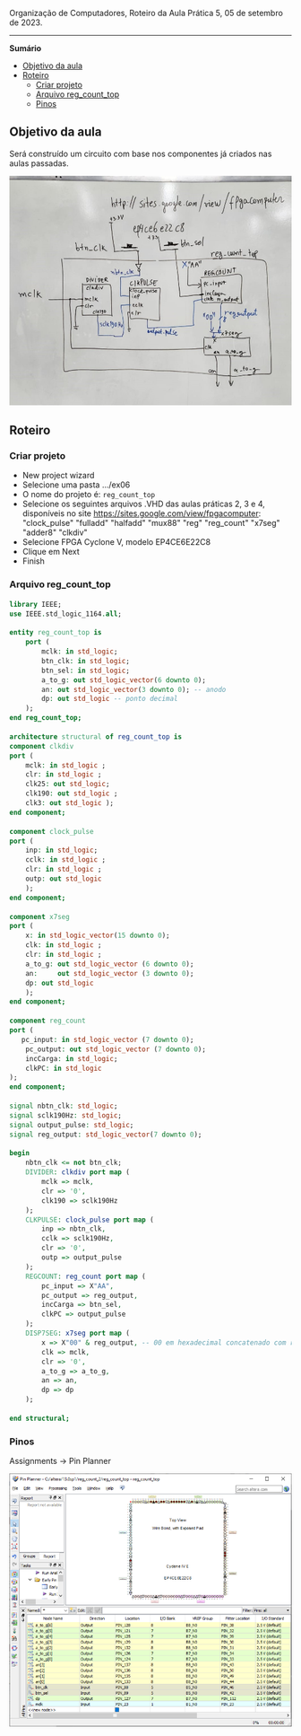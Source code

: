 Organização de Computadores, Roteiro da Aula Prática 5, 05 de setembro de 2023.

---

**Sumário**

- [Objetivo da aula](#objetivo-da-aula)
- [Roteiro](#roteiro)
	- [Criar projeto](#criar-projeto)
	- [Arquivo reg\_count\_top](#arquivo-reg_count_top)
	- [Pinos](#pinos)

## Objetivo da aula

Será construído um circuito com base nos componentes já criados nas aulas passadas.

![circuito do reg_count_top](imgs/reg_count_top.jpeg)

## Roteiro

### Criar projeto

- New project wizard
- Selecione uma pasta .../ex06
- O nome do projeto é: `reg_count_top`
- Selecione os seguintes arquivos .VHD das aulas práticas 2, 3 e 4, disponíveis no site https://sites.google.com/view/fpgacomputer: "clock_pulse" "fulladd" "halfadd" "mux88" "reg" "reg_count" "x7seg" "adder8" "clkdiv" 
- Selecione FPGA Cyclone V, modelo EP4CE6E22C8
- Clique em Next
- Finish

### Arquivo reg_count_top

```VHDL
library IEEE;
use IEEE.std_logic_1164.all;

entity reg_count_top is
	port (
		mclk: in std_logic;
		btn_clk: in std_logic;
		btn_sel: in std_logic;
		a_to_g: out std_logic_vector(6 downto 0);
		an: out std_logic_vector(3 downto 0); -- anodo
		dp: out std_logic -- ponto decimal
	);
end reg_count_top;

architecture structural of reg_count_top is
component clkdiv
port (
	mclk: in std_logic ;
	clr: in std_logic ;
	clk25: out std_logic;
	clk190: out std_logic ;
	clk3: out std_logic ); 
end component;

component clock_pulse
port (
	inp: in std_logic;
	cclk: in std_logic ;
	clr: in std_logic ;
	outp: out std_logic
	);
end component;

component x7seg
port (
	x: in std_logic_vector(15 downto 0);
	clk: in std_logic ;
	clr: in std_logic ;
	a_to_g: out	std_logic_vector (6 downto 0);
	an:     out std_logic_vector (3 downto 0);
	dp: out std_logic 
	);
end component;
                
component reg_count
port ( 
   pc_input: in std_logic_vector (7 downto 0);
	pc_output: out std_logic_vector (7 downto 0);
	incCarga: in std_logic;
	clkPC: in std_logic 
);
end component;

signal nbtn_clk: std_logic;
signal sclk190Hz: std_logic;
signal output_pulse: std_logic;
signal reg_output: std_logic_vector(7 downto 0);

begin
	nbtn_clk <= not btn_clk;
	DIVIDER: clkdiv port map (
		mclk => mclk,
		clr => '0',
		clk190 => sclk190Hz
	);
	CLKPULSE: clock_pulse port map (
		inp => nbtn_clk,
		cclk => sclk190Hz,
		clr => '0',
		outp => output_pulse
	);
	REGCOUNT: reg_count port map (
		pc_input => X"AA",
		pc_output => reg_output,
		incCarga => btn_sel,
		clkPC => output_pulse
	);
	DISP7SEG: x7seg port map (
		x => X"00" & reg_output, -- 00 em hexadecimal concatenado com reg_output
		clk => mclk,
		clr => '0',
		a_to_g => a_to_g,
		an => an,
		dp => dp
	);

end structural;
```

### Pinos

Assignments -> Pin Planner

![Pin planner](imgs/pin-planner.png)